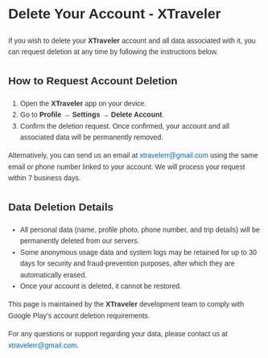 <!DOCTYPE html>
<html lang="en">
<head>
  <meta charset="UTF-8" />
  <meta name="viewport" content="width=device-width, initial-scale=1.0" />
  <title>Delete Account - XTraveler</title>
  <style>
    body {
      font-family: Arial, sans-serif;
      margin: 40px;
      line-height: 1.6;
      color: #333;
    }
    h1, h2 {
      color: #2b2b2b;
    }
    a {
      color: #0066cc;
      text-decoration: none;
    }
    a:hover {
      text-decoration: underline;
    }
  </style>
</head>
<body>
  <h1>Delete Your Account - XTraveler</h1>
  <p>
    If you wish to delete your <strong>XTraveler</strong> account and all data associated with it,
    you can request deletion at any time by following the instructions below.
  </p>

  <h2>How to Request Account Deletion</h2>
  <ol>
    <li>Open the <strong>XTraveler</strong> app on your device.</li>
    <li>Go to <strong>Profile → Settings → Delete Account</strong>.</li>
    <li>Confirm the deletion request. Once confirmed, your account and all associated data will be permanently removed.</li>
  </ol>

  <p>
    Alternatively, you can send us an email at
    <a href="mailto:xtravelerr@gmail.com">xtravelerr@gmail.com</a>
    using the same email or phone number linked to your account.  
    We will process your request within 7 business days.
  </p>

  <h2>Data Deletion Details</h2>
  <ul>
    <li>
      All personal data (name, profile photo, phone number, and trip details) will be permanently deleted from our servers.
    </li>
    <li>
      Some anonymous usage data and system logs may be retained for up to 30 days for security and fraud-prevention purposes, after which they are automatically erased.
    </li>
    <li>
      Once your account is deleted, it cannot be restored.
    </li>
  </ul>

  <p>
    This page is maintained by the <strong>XTraveler</strong> development team to comply with Google Play’s
    account deletion requirements.
  </p>

  <p>
    For any questions or support regarding your data, please contact us at
    <a href="mailto:xtravelerr@gmail.com">xtravelerr@gmail.com</a>.
  </p>
</body>
</html>
